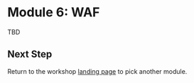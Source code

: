 # Module 6: WAF 

TBD

## Next Step 

Return to the workshop [landing page](../../README.md) to pick another module.
